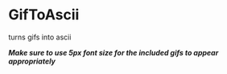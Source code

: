 # GifToAscii
turns gifs into ascii

***Make sure to use 5px font size for the included gifs to appear appropriately***

